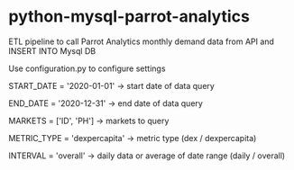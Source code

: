 # python-mysql-parrot-analytics

ETL pipeline to call Parrot Analytics monthly demand data from API and INSERT INTO Mysql DB

Use configuration.py to configure settings

START_DATE = '2020-01-01' -> start date of data query

END_DATE = '2020-12-31' -> end date of data query

MARKETS = ['ID', 'PH'] -> markets to query

METRIC_TYPE = 'dexpercapita' -> metric type (dex / dexpercapita)

INTERVAL = 'overall' -> daily data or average of date range (daily / overall)
